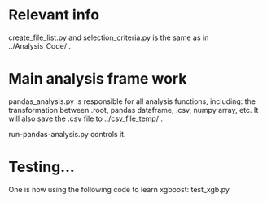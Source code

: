 # Relevant info
create_file_list.py and selection_criteria.py is the same as in ../Analysis_Code/ .

# Main analysis frame work
pandas_analysis.py is responsible for all analysis functions, including:
the transformation between .root, pandas dataframe, .csv, numpy array, etc. It will also save the .csv file to ../csv_file_temp/ .

run-pandas-analysis.py controls it.


# Testing...
One is now using the following code to learn xgboost:
test_xgb.py